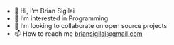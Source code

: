 - 👋 Hi, I’m Brian Sigilai
- 👀 I’m interested in Programming
- 💞️ I’m looking to collaborate on open source projects
- 📫 How to reach me briansigilai@gmail.com

<!---
Sigilai5/Sigilai5 is a ✨ special ✨ repository because its `README.md` (this file) appears on your GitHub profile.
You can click the Preview link to take a look at your changes.
--->

